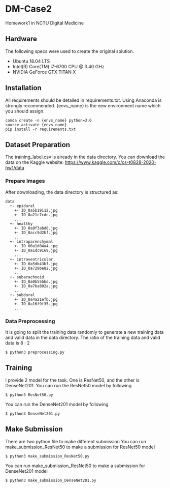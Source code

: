 # DM-Case2
Homework1 in NCTU Digital Medicine

## Hardware
The following specs were used to create the original solution.
- Ubuntu 18.04 LTS
- Intel(R) Core(TM) i7-6700 CPU @ 3.40 GHz
- NVIDIA GeForce GTX TITAN X

## Installation
All requirements should be detailed in requirements.txt. Using Anaconda is strongly recommended. {envs_name} is the new environment name which you should assign.
```
conda create -n {envs_name} python=3.6
source activate {envs_name}
pip install -r requirements.txt
```
## Dataset Preparation
The training_label.csv is already in the data directory. You can download the data on the Kaggle website: https://www.kaggle.com/c/cs-t0828-2020-hw1/data

### Prepare Images
After downloading, the data directory is structured as:
```
data
  +- epidural
    +- ID_0a5b19112.jpg
    +- ID_0a21c7cde.jpg
    ...
  +- healthy
    +- ID_0a0f3abd0.jpg
    +- ID_0acc9d2bf.jpg
    ...
  +- intraparenchymal
    +- ID_00a1d04a4.jpg
    +- ID_0a1dc9169.jpg
    ...
  +- intraventricular
    +- ID_0a5db43bf.jpg
    +- ID_0a729be82.jpg
    ...
  +- subarachnoid
    +- ID_0a0b55bbd.jpg
    +- ID_0a7ba802a.jpg
    ...
  +- subdural
    +- ID_0a4a21efb.jpg
    +- ID_0a16f9f35.jpg
    ...
```

### Data Preprocessing
It is going to split the training data randomly to generate a new training data and valid data in the data directory. The ratio of the training data and valid data is 8 : 2

```
$ python3 preprocessing.py
```

## Training
I provide 2 model for the task. One is ResNet50, and the other is DenseNet201.
You can run the ResNet50 model by following
```
$ python3 ResNet50.py
```
You can run the DenseNet201 model by following
```
$ python3 DenseNet201.py
```

## Make Submission
There are two python file to make different submission
You can run make_submission_ResNet50 to make a submission for ResNet50 model
```
$ python3 make_submission_ResNet50.py
```
You can run make_submission_ResNet50 to make a submission for DenseNet201 model
```
$ python3 make_submission_DenseNet201.py
```
